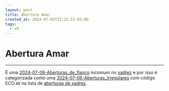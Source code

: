 ```yaml
---
layout: post
title: Abertura Amar
created_at: 2024-07-03T23:15:53-03:00
tags:
  - v0
---
```

# Abertura Amar
----

É uma [2024-07-06-Aberturas_de_flanco](api/2024/07/2024-07-06-Aberturas_de_flanco.md) incomum no [xadrez](api/2024/07/2024-07-06-Xadrez.md) e por isso é categorizada como uma [2024-07-06-Aberturas_irregulares](api/2024/07/2024-07-06-Aberturas_irregulares.md) com código ECO `A0` na lista de [aberturas de xadrez](api/2024/07/2024-07-06-Aberturas_de_xadrez.md).